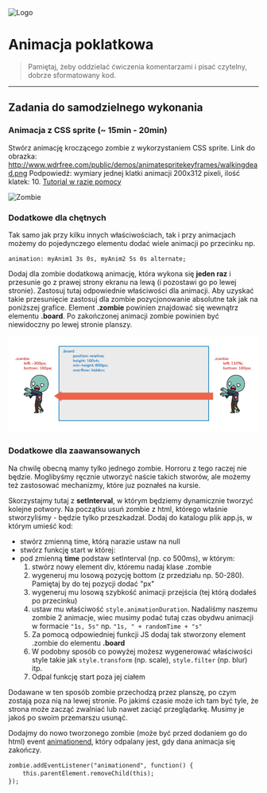 <img alt="Logo" src="http://coderslab.pl/svg/logo-coderslab.svg" width="400">

# Animacja poklatkowa

> Pamiętaj, żeby oddzielać ćwiczenia komentarzami i pisać czytelny, dobrze sformatowany kod.

-------------------------------------------------------------------------------

## Zadania do samodzielnego wykonania

### Animacja z CSS sprite  (~ 15min - 20min)

Stwórz animację kroczącego zombie z wykorzystaniem CSS sprite.
Link do obrazka: http://www.wdrfree.com/public/demos/animatespritekeyframes/walkingdead.png
Podpowiedź: wymiary jednej klatki animacji 200x312 pixeli, ilość klatek: 10.
[Tutorial w razie pomocy](http://blog.teamtreehouse.com/css-sprite-sheet-animations-steps)

![Zombie](http://www.wdrfree.com/public/demos/animatespritekeyframes/walkingdead.png)

### Dodatkowe dla chętnych
Tak samo jak przy kilku innych właściwościach, tak i przy animacjach możemy do pojedynczego elementu dodać wiele animacji po przecinku np.
```
animation: myAnim1 3s 0s, myAnim2 5s 0s alternate;
```
Dodaj dla zombie dodatkową animację, która wykona się **jeden raz** i przesunie go z prawej strony ekranu na lewą (i pozostawi go po lewej stronie). Zastosuj tutaj odpowiednie właściwości dla animacji. Aby uzyskać takie przesunięcie zastosuj dla zombie pozycjonowanie absolutne tak jak na poniższej grafice. Element **.zombie** powinien znajdować się wewnątrz elementu **.board**. Po zakończonej animacji zombie powinien być niewidoczny po lewej stronie planszy.

![Animacja zombie](images/animacja-zombie.png)

### Dodatkowe dla zaawansowanych
Na chwilę obecną mamy tylko jednego zombie. Horroru z tego raczej nie będzie. Moglibyśmy ręcznie utworzyć naście takich stworów, ale możemy też zastosować mechanizmy, które juz poznałeś na kursie.

Skorzystajmy tutaj z **setInterval**, w którym będziemy dynamicznie tworzyć kolejne potwory. Na początku usuń zombie z html, którego właśnie stworzyliśmy - będzie tylko przeszkadzał.
Dodaj do katalogu plik app.js, w którym umieść kod:

- stwórz zmienną time, którą narazie ustaw na null
- stwórz funkcję start w której:
- pod zmienną **time** podstaw setInterval (np. co 500ms), w którym:
    1) stwórz nowy element div, któremu nadaj klase .zombie
    2) wygeneruj mu losową pozycję bottom (z przedziału np. 50-280). Pamiętaj by do tej pozycji dodać "px"
    3) wygeneruj mu losową szybkość animacji przejścia (tej którą dodałeś po przecinku)
    4) ustaw mu właściwość ```style.animationDuration```. Nadaliśmy naszemu zombie 2 animacje, wiec musimy podać tutaj czas obydwu animacji w formacie ```"1s, 5s"``` np. ```"1s, " + randomTime + "s"```
    5) Za pomocą odpowiedniej funkcji JS dodaj tak stworzony element .zombie do elementu **.board**
    6) W podobny sposób co powyżej możesz wygenerować właściwości style takie jak ```style.transform``` (np. scale), ```style.filter``` (np. blur) itp.
    7) Odpal funkcję start poza jej ciałem


Dodawane w ten sposób zombie przechodzą przez planszę, po czym zostają poza nią na lewej stronie. Po jakimś czasie może ich tam być tyle, że strona może zacząć zwalniać lub nawet zaciąć przeglądarkę. Musimy je jakoś po swoim przemarszu usunąć.

Dodajmy do nowo tworzonego zombie (może być przed dodaniem go do html) event [animationend](https://developer.mozilla.org/en-US/docs/Web/Events/animationend), który odpalany jest, gdy dana animacja się zakończy.

```
zombie.addEventListener("animationend", function() {
    this.parentElement.removeChild(this);
});
```

